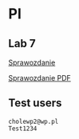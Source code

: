 # PI

## Lab 7

[Sprawozdanie](docs/Lab-7-report.md)

[Sprawozdanie PDF](docs/Lab-7-report.pdf)

## Test users

    cholewp2@wp.pl
    Test1234
